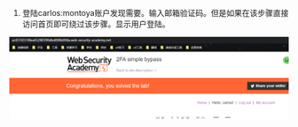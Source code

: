 1. 登陆carlos:montoya账户发现需要。输入邮箱验证码。但是如果在该步骤直接访问首页即可绕过该步骤。显示用户登陆。

![](images/5EA978B39ABC4439B4C89BC08068F3E9clipboard.png)

